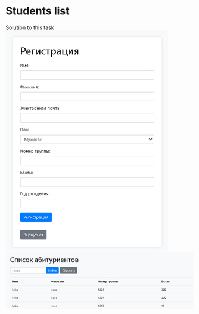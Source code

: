 # Students list

 Solution to this [task](https://github.com/codedokode/pasta/blob/master/student-list.md)
![Screen](images/screen1.jpg)
![Screen](images/screen2.jpg)
